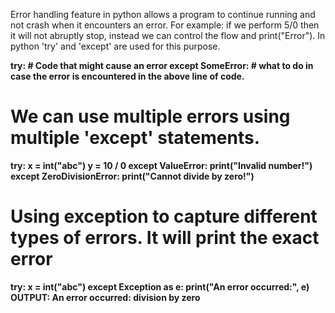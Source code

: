 Error handling feature in python allows a program to continue running and not crash when it encounters an error.
For example: if we perform 5/0 then it will not abruptly stop, instead we can control the flow and print("Error").
In python 'try' and 'except' are used for this purpose.

**try:
    # Code that might cause an error
except SomeError:
    # what to do in case the error is encountered in the above line of code.**

# We can use multiple errors using multiple 'except' statements.
**try:
    x = int("abc")
    y = 10 / 0
except ValueError:
    print("Invalid number!")
except ZeroDivisionError:
    print("Cannot divide by zero!")**

# Using exception to capture different types of errors. It will print the exact error
**try:
    x = int("abc")
except Exception as e:
    print("An error occurred:", e)
OUTPUT: An error occurred: division by zero**
